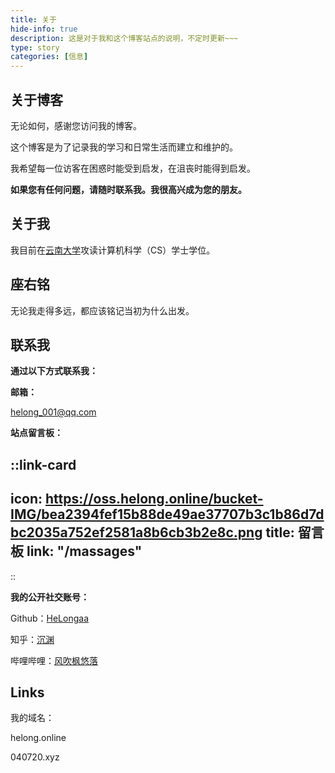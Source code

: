 ```yaml
---
title: 关于
hide-info: true
description: 这是对于我和这个博客站点的说明，不定时更新~~~
type: story
categories: [信息]
---
```



## 关于博客

无论如何，感谢您访问我的博客。

这个博客是为了记录我的学习和日常生活而建立和维护的。

我希望每一位访客在困惑时能受到启发，在沮丧时能得到启发。

**如果您有任何问题，请随时联系我。我很高兴成为您的朋友。**

## 关于我

我目前在[云南大学](https://www.ynu.edu.cn/)攻读计算机科学（CS）学士学位。

## 座右铭
无论我走得多远，都应该铭记当初为什么出发。

## 联系我

**通过以下方式联系我：**

  **邮箱：**
  
  helong_001@qq.com

  **站点留言板：**
  
::link-card
---
icon: https://oss.helong.online/bucket-IMG/bea2394fef15b88de49ae37707b3c1b86d7dbc2035a752ef2581a8b6cb3b2e8c.png
title: 留言板
link: "/massages"
---
::

**我的公开社交账号：**

  Github：[HeLongaa](https://github.com/Helongaa)

  知乎：[沉渊](https://www.zhihu.com/people/yu-luo-wu-sheng-73-99)

  哔哩哔哩：[风吹枫悠落](https://space.bilibili.com/491035693)

## Links

我的域名：

helong.online

040720.xyz
